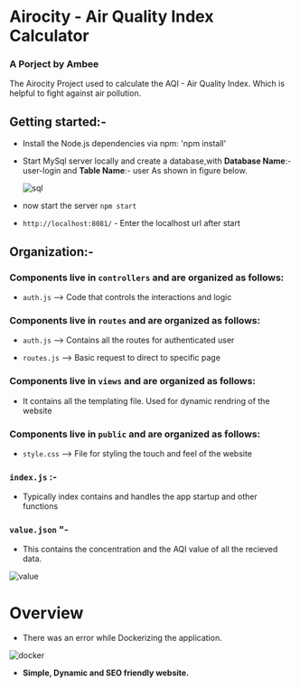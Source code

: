# Airocity - Air Quality Index Calculator

### A Porject by Ambee

The Airocity Project used to calculate the AQI - Air Quality Index. Which is helpful to fight against air pollution.



## Getting started:-

* Install the Node.js dependencies via npm: 'npm install'

* Start MySql server locally and create a database,with **Database Name**:- user-login and **Table Name**:- user
  As shown in figure below.
  
  ![sql](https://user-images.githubusercontent.com/47686521/97576350-12158380-1a14-11eb-8456-172ba6457f8d.png)
  
  
* now start the server
`npm start`


* `http://localhost:8081/` - Enter the localhost url after start



## Organization:-

### Components live in `controllers` and are organized as follows:

* `auth.js` --> Code that controls the interactions and logic


### Components live in `routes` and are organized as follows:

* `auth.js` --> Contains all the routes for authenticated user

* `routes.js` --> Basic request to direct to specific page 


### Components live in `views` and are organized as follows:

* It contains all the templating file. Used for dynamic rendring of the website


### Components live in `public` and are organized as follows:

* `style.css` --> File for styling the touch and feel of the website


### `index.js` :-

* Typically index contains and handles the app startup and other functions

### `value.json` "-

* This contains the concentration and the AQI value of all the recieved data.

![value](https://user-images.githubusercontent.com/47686521/97576575-57d24c00-1a14-11eb-971a-c7395dff65e8.png)

# Overview

* There was an error while Dockerizing the application.

![docker](https://user-images.githubusercontent.com/47686521/97576138-c662da00-1a13-11eb-9762-c22fab553753.png)

* **Simple, Dynamic and SEO friendly website.**

